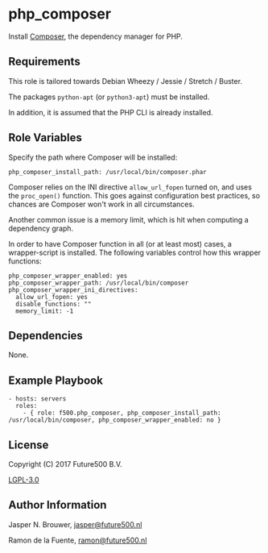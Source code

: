 php_composer
============

Install [Composer](https://getcomposer.org/), the dependency manager for PHP.

Requirements
------------

This role is tailored towards Debian Wheezy / Jessie / Stretch / Buster.

The packages `python-apt` (or `python3-apt`) must be installed.

In addition, it is assumed that the PHP CLI is already installed.

Role Variables
--------------

Specify the path where Composer will be installed:

    php_composer_install_path: /usr/local/bin/composer.phar

Composer relies on the INI directive `allow_url_fopen` turned on, and uses the `proc_open()` function.
This goes against configuration best practices, so chances are Composer won't work in all circumstances.

Another common issue is a memory limit, which is hit when computing a dependency graph.

In order to have Composer function in all (or at least most) cases, a wrapper-script is installed.
The following variables control how this wrapper functions:

    php_composer_wrapper_enabled: yes
    php_composer_wrapper_path: /usr/local/bin/composer
    php_composer_wrapper_ini_directives:
      allow_url_fopen: yes
      disable_functions: ""
      memory_limit: -1

Dependencies
------------

None.

Example Playbook
-------------------------

    - hosts: servers
      roles:
        - { role: f500.php_composer, php_composer_install_path: /usr/local/bin/composer, php_composer_wrapper_enabled: no }

License
-------

Copyright (C) 2017 Future500 B.V.

[LGPL-3.0](https://github.com/f500/ansible-php_composer/blob/master/COPYING.LESSER)

Author Information
------------------

Jasper N. Brouwer, jasper@future500.nl

Ramon de la Fuente, ramon@future500.nl

